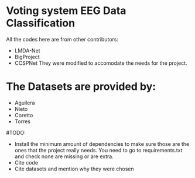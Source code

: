 # Voting system EEG Data Classification

All the codes here are from other contributors:
* LMDA-Net
* BigProject
* CCSPNet
They were modified to accomodate the needs for the project.

#  The Datasets are provided by:
* Aguilera
* Nieto
* Coretto
* Torres

#TODO:
* Install the minimum amount of dependencies to make sure those are the ones that the project really needs. You need to go to requirements.txt and check none are missing or are extra.
* Cite code
* Cite datasets and mention why they were chosen